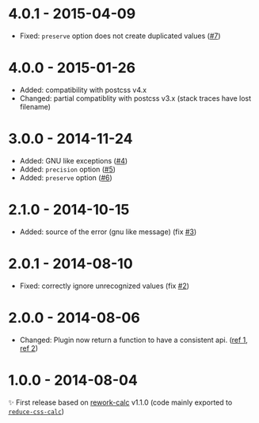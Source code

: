 # 4.0.1 - 2015-04-09

- Fixed: `preserve` option does not create duplicated values ([#7](https://github.com/postcss/postcss-calc/issues/7))

# 4.0.0 - 2015-01-26

- Added: compatibility with postcss v4.x
- Changed: partial compatiblity with postcss v3.x (stack traces have lost filename)

# 3.0.0 - 2014-11-24

- Added: GNU like exceptions ([#4](https://github.com/postcss/postcss-calc/issues/4))
- Added: `precision` option ([#5](https://github.com/postcss/postcss-calc/issues/5))
- Added: `preserve` option ([#6](https://github.com/postcss/postcss-calc/issues/6))

# 2.1.0 - 2014-10-15

- Added: source of the error (gnu like message) (fix [#3](https://github.com/postcss/postcss-calc/issues/3))

# 2.0.1 - 2014-08-10

- Fixed: correctly ignore unrecognized values (fix [#2](https://github.com/postcss/postcss-calc/issues/2))

# 2.0.0 - 2014-08-06

- Changed: Plugin now return a function to have a consistent api. ([ref 1](https://github.com/ianstormtaylor/rework-color-function/issues/6), [ref 2](https://twitter.com/jongleberry/status/496552790416576513))

# 1.0.0 - 2014-08-04

✨ First release based on [rework-calc](https://github.com/reworkcss/rework-calc) v1.1.0 (code mainly exported to [`reduce-css-calc`](https://github.com/MoOx/reduce-css-calc))

